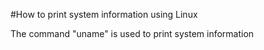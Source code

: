 #How to print system information using Linux

The command "uname" is used to print system information
